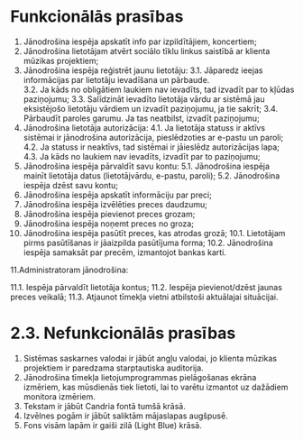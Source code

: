 # Funkcionālās prasības
1. Jānodrošina iespēja apskatīt info par izpildītājiem, koncertiem; 
2. Jānodrošina lietotājam atvērt sociālo tīklu linkus saistībā ar klienta mūzikas projektiem; 
3. Jānodrošina iespēja reģistrēt jaunu lietotāju: 
3.1. Jāparedz ieejas informācijas par lietotāju ievadīšana un pārbaude.  
3.2. Ja kāds no obligātiem laukiem nav ievadīts, tad izvadīt par to kļūdas paziņojumu; 
3.3. Salīdzināt ievadīto lietotāja vārdu ar sistēmā jau eksistējošo lietotāju vārdiem un izvadīt paziņojumu, ja tie sakrīt; 
3.4. Pārbaudīt paroles garumu. Ja tas neatbilst, izvadīt paziņojumu; 
4. Jānodrošina lietotāja autorizācija: 
4.1. Ja lietotāja statuss ir aktīvs sistēmai ir jānodrošina autorizācija, pieslēdzoties ar e-pastu un paroli; 
4.2. Ja statuss ir neaktīvs, tad sistēmai ir jāieslēdz autorizācijas lapa; 
4.3. Ja kāds no laukiem nav ievadīts, izvadīt par to paziņojumu; 
5. Jānodrošina iespēja pārvaldīt savu kontu: 
5.1. Jānodrošina iespēja mainīt lietotāja datus (lietotājvārdu, e-pastu, paroli); 
5.2. Jānodrošina iespēja dzēst savu kontu; 
6. Jānodrošina iespēja apskatīt informāciju par preci; 
7. Jānodrošina iespēja izvēlēties preces daudzumu; 
8. Jānodrošina iespēja pievienot preces grozam; 
9. Jānodrošina iespēja noņemt preces no groza; 
10. Jānodrošina iespēja pasūtīt preces, kas atrodas grozā; 
10.1. Lietotājam pirms pasūtīšanas ir jāaizpilda pasūtījuma forma; 
10.2. Jānodrošina iespēja samaksāt par precēm, izmantojot bankas karti. 

11.Administratoram jānodrošina: 

11.1. Iespēja pārvaldīt lietotāja kontus; 
11.2. Iespēja pievienot/dzēst jaunas preces veikalā; 
11.3. Atjaunot tīmekļa vietni atbilstoši aktuālajai situācijai. 

# 2.3. Nefunkcionālās prasības 
1. Sistēmas saskarnes valodai ir jābūt angļu valodai, jo klienta mūzikas projektiem ir paredzama starptautiska auditorija. 
2. Jānodrošina tīmekļa lietojumprogrammas pielāgošanas ekrāna izmēriem, kas mūsdienās tiek lietoti, lai to varētu izmantot uz dažādiem monitora izmēriem. 
3. Tekstam ir jābūt Candria fontā tumšā krāsā.   
4. Izvēlnes pogām ir jābūt saliktām mājaslapas augšpusē. 
5. Fons visām lapām ir gaiši zilā (Light Blue) krāsā. 

 

